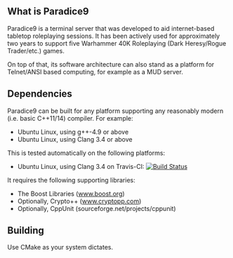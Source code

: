 What is Paradice9
-----------------

Paradice9 is a terminal server that was developed to aid internet-based tabletop roleplaying sessions.  It has been actively used for approximately two years to support five Warhammer 40K Roleplaying (Dark Heresy/Rogue Trader/etc.) games.

On top of that, its software architecture can also stand as a platform for Telnet/ANSI based computing, for example as a MUD server.

Dependencies
------------
Paradice9 can be built for any platform supporting any reasonably modern (i.e. basic C++11/14) compiler.
For example:
  * Ubuntu Linux, using g++-4.9 or above
  * Ubuntu Linux, using Clang 3.4 or above

This is tested automatically on the following platforms:
  * Ubuntu Linux, using Clang 3.4 on Travis-CI: [![Build Status](https://travis-ci.org/KazDragon/paradice9.svg?branch=master)](https://travis-ci.org/KazDragon/paradice9)

It requires the following supporting libraries:
  * The Boost Libraries (www.boost.org)
  * Optionally, Crypto++ (www.cryptopp.com)
  * Optionally, CppUnit (sourceforge.net/projects/cppunit)

Building
--------
Use CMake as your system dictates.

